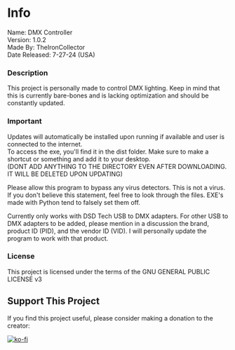 # Info

Name: DMX Controller    
Version: 1.0.2    
Made By: TheIronCollector    
Date Released: 7-27-24 (USA)    

### Description

This project is personally made to control DMX lighting. Keep in mind that this is currently bare-bones and is lacking optimization and should be constantly updated.

### Important

Updates will automatically be installed upon running if available and user is connected to the internet.    
To access the exe, you'll find it in the dist folder. Make sure to make a shortcut or something and add it to your desktop.    
(DONT ADD ANYTHING TO THE DIRECTORY EVEN AFTER DOWNLOADING. IT WILL BE DELETED UPON UPDATING)

Please allow this program to bypass any virus detectors. This is not a virus. If you don't believe this statement, feel free to look through the files. EXE's made with Python tend to falsely set them off.

Currently only works with DSD Tech USB to DMX adapters. For other USB to DMX adapters to be added, please mention in a discussion the brand, product ID (PID), and the vendor ID (VID). I will personally update the program to work with that product.

### License

This project is licensed under the terms of the GNU GENERAL PUBLIC LICENSE v3

## Support This Project

If you find this project useful, please consider making a donation to the creator:

[![ko-fi](https://www.ko-fi.com/img/githubbutton_sm.svg)](https://ko-fi.com/TheIronCollector)
